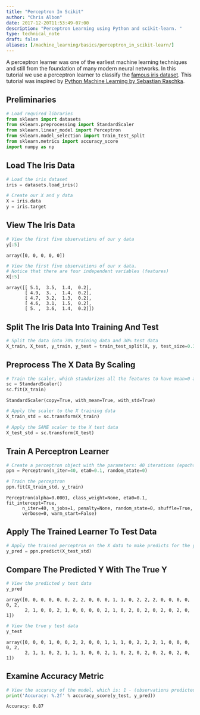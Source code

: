 ```yaml
---
title: "Perceptron In Scikit"
author: "Chris Albon"
date: 2017-12-20T11:53:49-07:00
description: "Perceptron Learning using Python and scikit-learn. "
type: technical_note
draft: false
aliases: [/machine_learning/basics/perceptron_in_scikit-learn/]
---
```

A perceptron learner was one of the earliest machine learning techniques and still from the foundation of many modern neural networks. In this tutorial we use a perceptron learner to classify the [famous iris dataset](https://en.wikipedia.org/wiki/Iris_flower_data_set). This tutorial was inspired by [Python Machine Learning by Sebastian Raschka](http://amzn.to/2iyMbpA).

## Preliminaries


```python
# Load required libraries
from sklearn import datasets
from sklearn.preprocessing import StandardScaler
from sklearn.linear_model import Perceptron
from sklearn.model_selection import train_test_split
from sklearn.metrics import accuracy_score
import numpy as np
```

## Load The Iris Data


```python
# Load the iris dataset
iris = datasets.load_iris()

# Create our X and y data
X = iris.data
y = iris.target
```

## View The Iris Data


```python
# View the first five observations of our y data
y[:5]
```




    array([0, 0, 0, 0, 0])




```python
# View the first five observations of our x data.
# Notice that there are four independent variables (features)
X[:5]
```




    array([[ 5.1,  3.5,  1.4,  0.2],
           [ 4.9,  3. ,  1.4,  0.2],
           [ 4.7,  3.2,  1.3,  0.2],
           [ 4.6,  3.1,  1.5,  0.2],
           [ 5. ,  3.6,  1.4,  0.2]])



## Split The Iris Data Into Training And Test


```python
# Split the data into 70% training data and 30% test data
X_train, X_test, y_train, y_test = train_test_split(X, y, test_size=0.3)
```

## Preprocess The X Data By Scaling


```python
# Train the scaler, which standarizes all the features to have mean=0 and unit variance
sc = StandardScaler()
sc.fit(X_train)
```




    StandardScaler(copy=True, with_mean=True, with_std=True)




```python
# Apply the scaler to the X training data
X_train_std = sc.transform(X_train)

# Apply the SAME scaler to the X test data
X_test_std = sc.transform(X_test)
```

## Train A Perceptron Learner


```python
# Create a perceptron object with the parameters: 40 iterations (epochs) over the data, and a learning rate of 0.1
ppn = Perceptron(n_iter=40, eta0=0.1, random_state=0)

# Train the perceptron
ppn.fit(X_train_std, y_train)
```




    Perceptron(alpha=0.0001, class_weight=None, eta0=0.1, fit_intercept=True,
          n_iter=40, n_jobs=1, penalty=None, random_state=0, shuffle=True,
          verbose=0, warm_start=False)



## Apply The Trained Learner To Test Data


```python
# Apply the trained perceptron on the X data to make predicts for the y test data
y_pred = ppn.predict(X_test_std)
```

## Compare The Predicted Y With The True Y


```python
# View the predicted y test data
y_pred
```




    array([0, 0, 0, 0, 0, 0, 2, 2, 0, 0, 0, 1, 1, 0, 2, 2, 2, 0, 0, 0, 0, 0, 2,
           2, 1, 0, 0, 2, 1, 0, 0, 0, 0, 2, 1, 0, 2, 0, 2, 0, 2, 0, 2, 0, 1])




```python
# View the true y test data
y_test
```




    array([0, 0, 0, 1, 0, 0, 2, 2, 0, 0, 1, 1, 1, 0, 2, 2, 2, 1, 0, 0, 0, 0, 2,
           2, 1, 1, 0, 2, 1, 1, 1, 0, 0, 2, 1, 0, 2, 0, 2, 0, 2, 0, 2, 0, 1])



## Examine Accuracy Metric


```python
# View the accuracy of the model, which is: 1 - (observations predicted wrong / total observations)
print('Accuracy: %.2f' % accuracy_score(y_test, y_pred))
```

    Accuracy: 0.87

